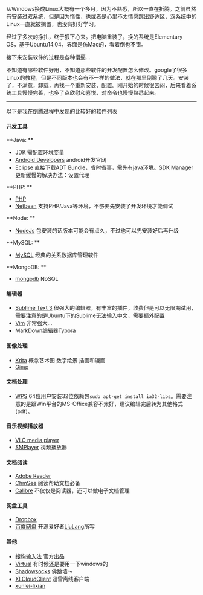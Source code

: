 从Windows换成Linux大概有一个多月，因为不熟悉，所以一直在折腾。之前虽然有安装过双系统，但是因为惰性，也或者是心里不太情愿跳出舒适区，双系统中的Linux一直就被搁置，也没有好好学习。

经过了多次的挣扎，终于狠下心来。把电脑重装了，换的系统是Elementary OS，基于Ubuntu14.04，界面是仿Mac的，看着倒也不错。

接下来安装软件的过程是各种懵逼...

不知道有哪些软件好用，不知道那些软件的开发配置怎么修改。google了很多Linux的教程，但是不同版本也会有不一样的做法，就在那里倒腾了几天。安装了，不满意，卸载，再找一个重新安装、配置。刚开始的时候很苦闷，后来看着系统工具慢慢完善，也多了点欣慰和喜悦，对命令也慢慢熟悉起来。

------------------------------------------------------------
以下是我在倒腾过程中发现的比较好的软件列表

#### 开发工具
**Java: **
* [JDK](http://www.oracle.com/technetwork/java/javase/downloads/index.html) 需配置环境变量
* [Android Developers](https://developer.android.com/index.html) android开发官网
* [Eclipse](http://developer.android.com/sdk/index.html) 直接下载ADT Bundle，省时省事，需先有java环境。SDK Manager更新缓慢的解决办法：设置代理

**PHP: **
* [PHP](http://php.net/manual/zh/install.unix.debian.php)
* [Netbean](https://netbeans.org/downloads/) 支持PHP/Java等环境，不够要先安装了开发环境才能调试


**Node: **
* [NodeJs](https://nodejs.org/en/download/package-manager/) 包安装的话版本可能会有点久，不过也可以先安装好后再升级

**MySQL: **
* [MySQL](http://dev.mysql.com/downloads/os-linux.html) 经典的关系数据库管理软件

**MongoDB: **
* [mongodb](https://www.mongodb.com/download-center?jmp=docs&_ga=1.69178008.827425485.1483933422#community) NoSQL

#### 编辑器
* [Sublime Text 3](http://www.sublimetext.com/3) 很强大的编辑器，有丰富的插件，收费但是可以无限期试用，需要注意的是Ubuntu下的Sublime无法输入中文，需要额外配置
* [Vim](http://www.vim.org/) 非常强大...
* MarkDown编辑器[Typora](https://typora.io/#linux) 

#### 图像处理
* [Krita](https://krita.org/zh/)  概念艺术图  数字绘景  插画和漫画
* [Gimp](https://www.gimp.org/)

#### 文档处理
* [WPS](http://community.wps.cn/download/) 64位用户安装32位依赖包`sudo apt-get install ia32-libs`。需要注意的是跟Win平台的MS-Office兼容不太好，建议编辑完后转为其他格式(pdf)。

#### 音乐视频播放器
* [VLC media player](http://www.videolan.org/vlc/#download)
* [SMPlayer](http://smplayer.org/) 视频播放器

#### 文档阅读
* [Adobe Reader](http://www.adobe.com/support/downloads/product.jsp?product=10&platform=unix)
* [ChmSee](https://code.google.com/p/chmsee/) 阅读帮助文档必备
* [Calibre](http://www.calibre-ebook.com/) 不仅仅是阅读器，还可以做电子文档管理

#### 网盘工具
* [Dropbox](https://www.dropbox.com/install-linux)
* [百度网盘](https://github.com/LiuLang/bcloud) 开源爱好者[LiuLang](https://github.com/LiuLang)所写

#### 其他
* [搜狗输入法](http://pinyin.sogou.com/linux/?r=pinyin) 官方出品
* [Virtual](https://www.virtualbox.org/) 有时候还是要用一下windows的
* [Shadowsocks](https://shadowsocks.com/client.html) 佛跳墙～
* [XLCloudClient](https://github.com/CaledoniaProject/XLCloudClient) 迅雷离线客户端
* [xunlei-lixian](https://github.com/iambus/xunlei-lixian)